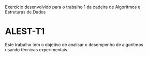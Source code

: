 Exercício desenvolvido para o trabalho 1 da cadeira de Algoritmos e Estruturas de Dados

# ALEST-T1
Este trabalho tem o objetivo de analisar o desempenho de algoritmos usando técnicas
experimentais.
